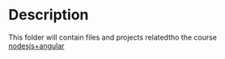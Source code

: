 # Description
This folder will contain files and projects relatedtho the course [nodesjs+angular](https://www.udemy.com/curso-de-nodejs-y-angular-2-crea-webapps-con-el-mean-stack-2)
